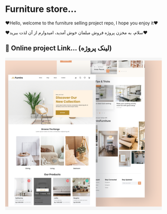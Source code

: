 # Furniture store...

<p align="left">❤Hello, welcome to the furniture selling project repo, I hope you enjoy it❤</p>
<p>❤سلام، به مخزن پروژه فروش مبلمان خوش آمدید، امیدوارم از آن لذت ببرید❤</p>


 <h2 >👀 Online project Link... (لینک پروژه)</h2> 

<img src="./Screenshot (41).png" alt="img-project">


